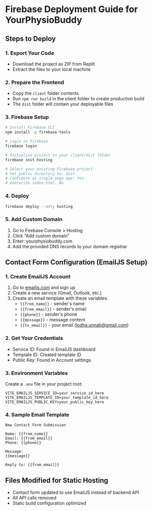 # Firebase Deployment Guide for YourPhysioBuddy

## Steps to Deploy

### 1. Export Your Code
- Download the project as ZIP from Replit
- Extract the files to your local machine

### 2. Prepare the Frontend
- Copy the `client` folder contents
- Run `npm run build` in the client folder to create production build
- The `dist` folder will contain your deployable files

### 3. Firebase Setup
```bash
# Install Firebase CLI
npm install -g firebase-tools

# Login to Firebase
firebase login

# Initialize project in your client/dist folder
firebase init hosting

# Select your existing Firebase project
# Set public directory to: dist
# Configure as single-page app: Yes
# Overwrite index.html: No
```

### 4. Deploy
```bash
firebase deploy --only hosting
```

### 5. Add Custom Domain
1. Go to Firebase Console > Hosting
2. Click "Add custom domain"
3. Enter: yourphysiobuddy.com
4. Add the provided DNS records to your domain registrar

## Contact Form Configuration (EmailJS Setup)

### 1. Create EmailJS Account
1. Go to [emailjs.com](https://emailjs.com) and sign up
2. Create a new service (Gmail, Outlook, etc.)
3. Create an email template with these variables:
   - `{{from_name}}` - sender's name
   - `{{from_email}}` - sender's email  
   - `{{phone}}` - sender's phone
   - `{{message}}` - message content
   - `{{to_email}}` - your email (lodha.unnati@gmail.com)

### 2. Get Your Credentials
- Service ID: Found in EmailJS dashboard
- Template ID: Created template ID
- Public Key: Found in Account settings

### 3. Environment Variables
Create a `.env` file in your project root:
```
VITE_EMAILJS_SERVICE_ID=your_service_id_here
VITE_EMAILJS_TEMPLATE_ID=your_template_id_here  
VITE_EMAILJS_PUBLIC_KEY=your_public_key_here
```

### 4. Sample Email Template
```
New Contact Form Submission

Name: {{from_name}}
Email: {{from_email}}
Phone: {{phone}}

Message:
{{message}}

Reply to: {{from_email}}
```

## Files Modified for Static Hosting
- Contact form updated to use EmailJS instead of backend API
- All API calls removed
- Static build configuration optimized